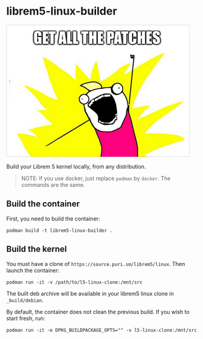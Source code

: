 # librem5-linux-builder

![get all the patches](media/img.png)

Build your Librem 5 kernel locally, from any distribution.

> NOTE: If you use docker, just replace `podman` by `docker`. The commands are
> the same.

## Build the container

First, you need to build the container:

    podman build -t librem5-linux-builder .

## Build the kernel

You must have a clone of `https://source.puri.sm/librem5/linux`.
Then launch the container:

    podman run -it -v /path/to/l5-linux-clone:/mnt/src

The built deb archive will be available in your librem5 linux clone in
`_build/debian`.

By default, the container does not clean the previous build. If you wish to
start fresh, run:

    podman run -it -e DPKG_BUILDPACKAGE_OPTS="" -v l5-linux-clone:/mnt/src
